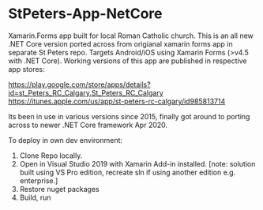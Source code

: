# StPeters-App-NetCore
Xamarin.Forms app built for local Roman Catholic church. This is an all new .NET Core version ported across from origianal xamarin forms app in separate St Peters repo. Targets Android/iOS using Xamarin Forms (>v4.5 with .NET Core). Working versions of this app are published in respective app stores:

https://play.google.com/store/apps/details?id=st_Peters_RC_Calgary.St_Peters_RC_Calgary <br/>
https://itunes.apple.com/us/app/st-peters-rc-calgary/id985813714

Its been in use in various versions since 2015, finally got around to porting across to newer .NET Core framework Apr 2020.

To deploy in own dev environment:
1. Clone Repo locally.
2. Open in Visual Studio 2019 with Xamarin Add-in installed. 
     [note: solution built using VS Pro edition, recreate sln if using another edition e.g. enterprise.]
2. Restore nuget packages
3. Build, run 
